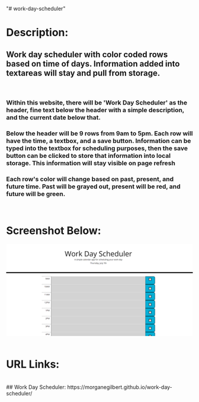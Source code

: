 "# work-day-scheduler" 
# Description:
## Work day scheduler with color coded rows based on time of days. Information added into textareas will stay and pull from storage.
<br>

### Within this website, there will be 'Work Day Scheduler' as the header, fine text below the header with a simple description, and the current date below that.

### Below the header will be 9 rows from 9am to 5pm. Each row will have the time, a textbox, and a save button. Information can be typed into the textbox for scheduling purposes, then the save button can be clicked to store that information into local storage. This information will stay visible on page refresh
### Each row's color will change based on past, present, and future time. Past will be grayed out, present will be red, and future will be green.
<br>

# Screenshot Below:
![Work Day Scheduler Screenshot](./assets/images/demo.jpg "Work Day Scheduler")
<br>
<br>

# URL Links:
<br>
## Work Day Scheduler: https://morganegilbert.github.io/work-day-scheduler/
